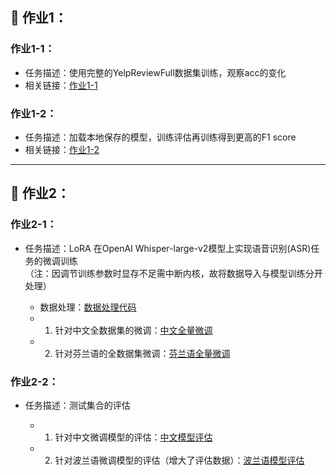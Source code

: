 
## 📝 作业1：

### 作业1-1：
- 任务描述：使用完整的YelpReviewFull数据集训练，观察acc的变化  
- 相关链接：[作业1-1](https://github.com/Coding1129/llm-quickstart-gcc/blob/main/week2/%E4%BD%9C%E4%B8%9A1-1%EF%BC%9Afine-tune-quickstart.ipynb)


### 作业1-2：
- 任务描述：加载本地保存的模型，训练评估再训练得到更高的F1 score  
- 相关链接：[作业1-2](https://github.com/Coding1129/llm-quickstart-gcc/blob/main/week2/%E4%BD%9C%E4%B8%9A1-2%EF%BC%9A%20fine_tune_QA.ipynb)


---

## 📝 作业2：

### 作业2-1：
- 任务描述：LoRA 在OpenAI Whisper-large-v2模型上实现语音识别(ASR)任务的微调训练  
  （注：因调节训练参数时显存不足需中断内核，故将数据导入与模型训练分开处理）

  - 数据处理：[数据处理代码](https://github.com/Coding1129/llm-quickstart-gcc/blob/main/week2/save_dataset.ipynb)  
  - 1. 针对中文全数据集的微调：[中文全量微调](https://github.com/Coding1129/llm-quickstart-gcc/blob/main/week2/%E4%BD%9C%E4%B8%9A2-1%EF%BC%9A%20peft_lora_whisper_large_v2_fi_alldata_finetune.ipynb)  
  - 2. 针对芬兰语的全数据集微调：[芬兰语全量微调](https://github.com/Coding1129/llm-quickstart-gcc/blob/main/week2/%E4%BD%9C%E4%B8%9A2-1%EF%BC%9A%20peft_lora_whisper_large_v2_fi_alldata_finetune.ipynb)


### 作业2-2：
- 任务描述：测试集合的评估  

  - 1. 针对中文微调模型的评估：[中文模型评估](https://github.com/Coding1129/llm-quickstart-gcc/blob/main/week2/%E4%BD%9C%E4%B8%9A2-2%EF%BC%9A%20peft_lora_whisper_large_v2_zhch_alldataset_evl.ipynb)  
  - 2. 针对波兰语微调模型的评估（增大了评估数据）：[波兰语模型评估](https://github.com/Coding1129/llm-quickstart-gcc/blob/main/week2/%E4%BD%9C%E4%B8%9A2-2%EF%BC%9A%20peft_lora_whisper_large_v2_fi_alldataset_evl.ipynb)

